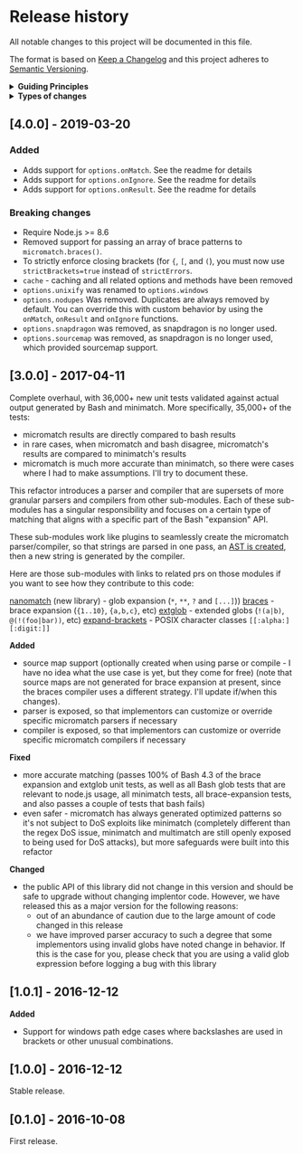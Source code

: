 # Release history

All notable changes to this project will be documented in this file.

The format is based on [Keep a Changelog](http://keepachangelog.com/en/1.0.0/)
and this project adheres to [Semantic Versioning](http://semver.org/spec/v2.0.0.html).

<details>
  <summary><strong>Guiding Principles</strong></summary>

- Changelogs are for humans, not machines.
- There should be an entry for every single version.
- The same types of changes should be grouped.
- Versions and sections should be linkable.
- The latest version comes first.
- The release date of each versions is displayed.
- Mention whether you follow Semantic Versioning.

</details>

<details>
  <summary><strong>Types of changes</strong></summary>

Changelog entries are classified using the following labels _(from [keep-a-changelog](http://keepachangelog.com/)_):

- `Added` for new features.
- `Changed` for changes in existing functionality.
- `Deprecated` for soon-to-be removed features.
- `Removed` for now removed features.
- `Fixed` for any bug fixes.
- `Security` in case of vulnerabilities.

</details>

## [4.0.0] - 2019-03-20

### Added

- Adds support for `options.onMatch`. See the readme for details
- Adds support for `options.onIgnore`. See the readme for details
- Adds support for `options.onResult`. See the readme for details

### Breaking changes

- Require Node.js >= 8.6
- Removed support for passing an array of brace patterns to `micromatch.braces()`.
- To strictly enforce closing brackets (for `{`, `[`, and `(`), you must now use `strictBrackets=true` instead of `strictErrors`.
- `cache` - caching and all related options and methods have been removed
- `options.unixify` was renamed to `options.windows`
- `options.nodupes` Was removed. Duplicates are always removed by default. You can override this with custom behavior by using the `onMatch`, `onResult` and `onIgnore` functions.
- `options.snapdragon` was removed, as snapdragon is no longer used.
- `options.sourcemap` was removed, as snapdragon is no longer used, which provided sourcemap support.

## [3.0.0] - 2017-04-11

Complete overhaul, with 36,000+ new unit tests validated against actual output generated by Bash and minimatch. More specifically, 35,000+ of the tests:

- micromatch results are directly compared to bash results
- in rare cases, when micromatch and bash disagree, micromatch's results are compared to minimatch's results
- micromatch is much more accurate than minimatch, so there were cases where I had to make assumptions. I'll try to document these.

This refactor introduces a parser and compiler that are supersets of more granular parsers and compilers from other sub-modules. Each of these sub-modules has a singular responsibility and focuses on a certain type of matching that aligns with a specific part of the Bash "expansion" API.

These sub-modules work like plugins to seamlessly create the micromatch parser/compiler, so that strings are parsed in one pass, an [AST is created](https://gist.github.com/jonschlinkert/099c8914f56529f75bc757cc9e5e8e2a), then a new string is generated by the compiler.

Here are those sub-modules with links to related prs on those modules if you want to see how they contribute to this code:

[nanomatch](https://github.com/jonschlinkert/nanomatch) (new library) - glob expansion (`*`, `**`, `?` and `[...]`))
[braces](https://github.com/jonschlinkert/braces/pull/10) - brace expansion (`{1..10}`, `{a,b,c}`, etc)
[extglob](https://github.com/jonschlinkert/extglob/pull/5) - extended globs (`!(a|b)`, `@(!(foo|bar))`, etc)
[expand-brackets](https://github.com/jonschlinkert/expand-brackets/pull/5) - POSIX character classes `[[:alpha:][:digit:]]`

**Added**

- source map support (optionally created when using parse or compile - I have no idea what the use case is yet, but they come for free) (note that source maps are not generated for brace expansion at present, since the braces compiler uses a different strategy. I'll update if/when this changes).
- parser is exposed, so that implementors can customize or override specific micromatch parsers if necessary
- compiler is exposed, so that implementors can customize or override specific micromatch compilers if necessary

**Fixed**

- more accurate matching (passes 100% of Bash 4.3 of the brace expansion and extglob unit tests, as well as all Bash glob tests that are relevant to node.js usage, all minimatch tests, all brace-expansion tests, and also passes a couple of tests that bash fails)
- even safer - micromatch has always generated optimized patterns so it's not subject to DoS exploits like minimatch (completely different than the regex DoS issue, minimatch and multimatch are still openly exposed to being used for DoS attacks), but more safeguards were built into this refactor

**Changed**

- the public API of this library did not change in this version and should be safe to upgrade without changing implentor code. However, we have released this as a major version for the following reasons:
  - out of an abundance of caution due to the large amount of code changed in this release
  - we have improved parser accuracy to such a degree that some implementors using invalid globs have noted change in behavior. If this is the case for you, please check that you are using a valid glob expression before logging a bug with this library

## [1.0.1] - 2016-12-12

**Added**

- Support for windows path edge cases where backslashes are used in brackets or other unusual combinations.

## [1.0.0] - 2016-12-12

Stable release.

## [0.1.0] - 2016-10-08

First release.

[unreleased]: https://github.com/jonschlinkert/micromatch/compare/0.1.0...HEAD
[0.2.0]: https://github.com/jonschlinkert/micromatch/compare/0.1.0...0.2.0
[keep-a-changelog]: https://github.com/olivierlacan/keep-a-changelog
